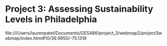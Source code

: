 # Project 3: Assessing Sustainability Levels in Philadelphia

file:///Users/laurenpatel/Documents/GES486/project_3/webmap2/project3webmap/index.html#10/39.9950/-75.1319
